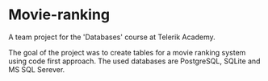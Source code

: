 # Movie-ranking
A team project for the 'Databases' course at Telerik Academy.

The goal of the project was to create tables for a movie ranking system using code first approach. The used databases are PostgreSQL, SQLite and MS SQL Serever.

